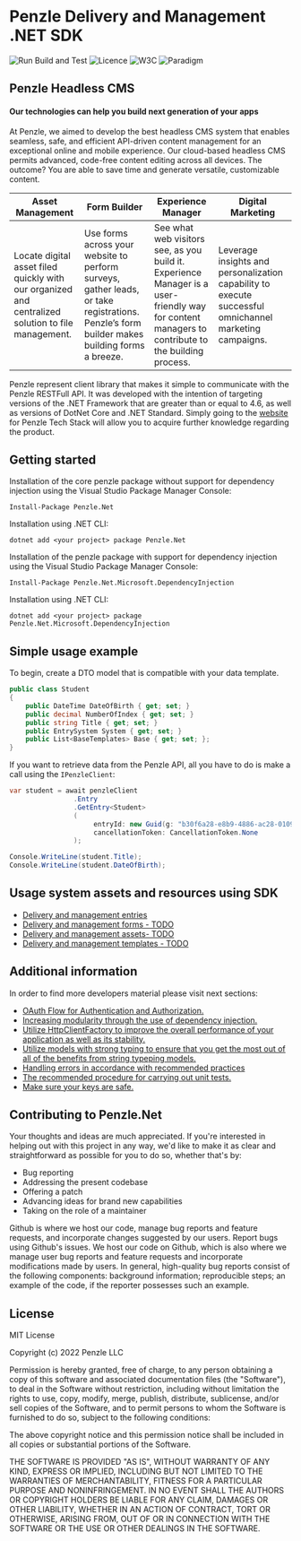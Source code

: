 # **Penzle Delivery and Management .NET SDK**

![Run Build and Test](https://github.com/Penzle/Penzle.Net/actions/workflows/run-build-and-test.ci.yml/badge.svg)
![Licence](https://camo.githubusercontent.com/238290f8deb751619ca04ad3d316f1246a498b13d2ab49c0348e2b4311bd08f4/68747470733a2f2f696d672e736869656c64732e696f2f6769746875622f6c6963656e73652f6a6f6e6772616365636f782f616e7962616467652e737667)
![W3C](https://img.shields.io/badge/w3c-validated-brightgreen)
![Paradigm](https://img.shields.io/badge/accessibility-yes-brightgreen)

## **Penzle Headless CMS**

#### Our technologies can help you build next generation of your apps

At Penzle, we aimed to develop the best headless CMS system that enables seamless, safe, and efficient API-driven
content management for an exceptional online and mobile experience. Our cloud-based headless CMS permits advanced,
code-free content editing across all devices. The outcome? You are able to save time and generate versatile,
customizable content.

| Asset Management                                                                                   | Form Builder                                                                                                                                | Experience Manager                                                                                                                                | Digital Marketing                                                                                       |
| -------------------------------------------------------------------------------------------------- | ------------------------------------------------------------------------------------------------------------------------------------------- | ------------------------------------------------------------------------------------------------------------------------------------------------- | ------------------------------------------------------------------------------------------------------- |
| Locate digital asset filed quickly with our organized and centralized solution to file management. | Use forms across your website to perform surveys, gather leads, or take registrations. Penzle’s form builder makes building forms a breeze. | See what web visitors see, as you build it. Experience Manager is a user-friendly way for content managers to contribute to the building process. | Leverage insights and personalization capability to execute successful omnichannel marketing campaigns. |

Penzle represent client library that makes it simple to communicate with the Penzle RESTFull API. It was developed with the intention of targeting versions of the .NET Framework that are greater than or equal to 4.6, as well as versions of DotNet Core and .NET Standard. Simply going to the [website](https://www.penzle.com) for Penzle Tech Stack will allow you to acquire further knowledge regarding the product.

## **Getting started**

Installation of the core penzle package without support for dependency injection using the Visual Studio Package Manager
Console:

```
Install-Package Penzle.Net
```

Installation using .NET CLI:

```
dotnet add <your project> package Penzle.Net
```

Installation of the penzle package with support for dependency injection using the Visual Studio Package Manager
Console:

```
Install-Package Penzle.Net.Microsoft.DependencyInjection
```

Installation using .NET CLI:

```
dotnet add <your project> package Penzle.Net.Microsoft.DependencyInjection
```

## **Simple usage example**

To begin, create a DTO model that is compatible with your data template.

```csharp
public class Student
{
    public DateTime DateOfBirth { get; set; }
    public decimal NumberOfIndex { get; set; }
    public string Title { get; set; }
    public EntrySystem System { get; set; }
    public List<BaseTemplates> Base { get; set; };
}
```

If you want to retrieve data from the Penzle API, all you have to do is make a call using the `IPenzleClient`:

```csharp
var student = await penzleClient
                .Entry
                .GetEntry<Student>
                (
                     entryId: new Guid(g: "b30f6a28-e8b9-4886-ac28-0109aaf959af"),
                     cancellationToken: CancellationToken.None
                );

Console.WriteLine(student.Title);
Console.WriteLine(student.DateOfBirth);
```

## **Usage system assets and resources using SDK**

- [Delivery and management entries](https://github.com/Penzle/Penzle.Net/blob/main/docs/entries.md)
- [Delivery and management forms - TODO]()
- [Delivery and management assets- TODO]()
- [Delivery and management templates - TODO]()

## **Additional information**

In order to find more developers material please visit next sections:

- [OAuth Flow for Authentication and Authorization.](https://github.com/Penzle/Penzle.Net/blob/main/docs/authenticated-access.md)
- [Increasing modularity through the use of dependency injection.](https://github.com/Penzle/Penzle.Net/blob/main/docs/configuration.md)
- [Utilize HttpClientFactory to improve the overall performance of your application as well as its stability.](https://github.com/Penzle/Penzle.Net/blob/main/docs/http-client-and-penzle-client.md)
- [Utilize models with strong typing to ensure that you get the most out of all of the benefits from string typeping models.](https://github.com/Penzle/Penzle.Net/blob/main/docs/models-with-strong-typing.md)
- [Handling errors in accordance with recommended practices](./docs/status-code-and-errors.md)
- [The recommended procedure for carrying out unit tests.](https://github.com/Penzle/Penzle.Net/blob/main/docs/unit-tests.md)
- [Make sure your keys are safe.](https://github.com/Penzle/Penzle.Net/blob/main/docs/azure-key-vault.md)

## **Contributing to Penzle.Net**

Your thoughts and ideas are much appreciated. If you're interested in helping out with this project in any way, we'd like to make it as clear and straightforward as possible for you to do so, whether that's by:

- Bug reporting
- Addressing the present codebase
- Offering a patch
- Advancing ideas for brand new capabilities
- Taking on the role of a maintainer

Github is where we host our code, manage bug reports and feature requests, and incorporate changes suggested by our users.
Report bugs using Github's issues. We host our code on Github, which is also where we manage user bug reports and feature requests and incorporate modifications made by users. In general, high-quality bug reports consist of the following components: background information; reproducible steps; an example of the code, if the reporter possesses such an example.

## **License**

MIT License

Copyright (c) 2022 Penzle LLC

Permission is hereby granted, free of charge, to any person obtaining a copy
of this software and associated documentation files (the "Software"), to deal
in the Software without restriction, including without limitation the rights
to use, copy, modify, merge, publish, distribute, sublicense, and/or sell
copies of the Software, and to permit persons to whom the Software is
furnished to do so, subject to the following conditions:

The above copyright notice and this permission notice shall be included in all
copies or substantial portions of the Software.

THE SOFTWARE IS PROVIDED "AS IS", WITHOUT WARRANTY OF ANY KIND, EXPRESS OR
IMPLIED, INCLUDING BUT NOT LIMITED TO THE WARRANTIES OF MERCHANTABILITY,
FITNESS FOR A PARTICULAR PURPOSE AND NONINFRINGEMENT. IN NO EVENT SHALL THE
AUTHORS OR COPYRIGHT HOLDERS BE LIABLE FOR ANY CLAIM, DAMAGES OR OTHER
LIABILITY, WHETHER IN AN ACTION OF CONTRACT, TORT OR OTHERWISE, ARISING FROM,
OUT OF OR IN CONNECTION WITH THE SOFTWARE OR THE USE OR OTHER DEALINGS IN THE
SOFTWARE.
